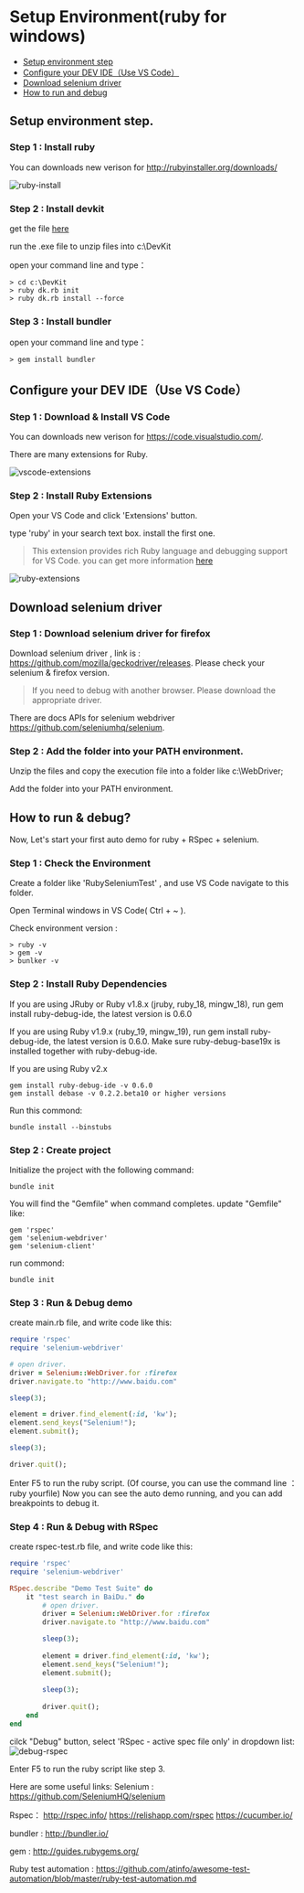 # Setup Environment(ruby for windows)

* [Setup environment step](#setup-environment-step)
* [Configure your DEV IDE（Use VS Code）](#configure-your-dev-ideuse-vs-code)
* [Download selenium driver](#configure-your-dev-ideuse-vs-code)
* [How to run and debug](#configure-your-dev-ideuse-vs-code)

## Setup environment step.
### Step 1 : Install ruby

You can downloads new verison for http://rubyinstaller.org/downloads/

![ruby-install](img/ruby-install.png)

### Step 2 : Install devkit

get the file [here](http://rubyinstaller.org/downloads/)

run the .exe file to unzip files into c:\DevKit

open your command line and type：
```code
> cd c:\DevKit
> ruby dk.rb init
> ruby dk.rb install --force
```

### Step 3 : Install bundler
open your command line and type：
```code
> gem install bundler
```

## Configure your DEV IDE（Use VS Code）
### Step 1 : Download & Install VS Code

You can downloads new verison for https://code.visualstudio.com/.

There are many extensions for Ruby.

![vscode-extensions](img/vscode-extenions.png)

### Step 2 : Install Ruby Extensions

Open your VS Code and click 'Extensions' button.

type 'ruby' in your search text box. install the first one.

> This extension provides rich Ruby language and debugging support for VS Code. you can get more information [here](https://github.com/rubyide/vscode-ruby)

![ruby-extensions](img/ruby-extensions.png)


## Download selenium driver
### Step 1 : Download selenium driver for firefox
Download selenium driver , link is : https://github.com/mozilla/geckodriver/releases.
Please check your selenium & firefox version.
> If you need to debug with another browser. Please download the appropriate driver.

There are docs APIs for selenium webdriver https://github.com/seleniumhq/selenium.

### Step 2 : Add the folder into your PATH environment.

Unzip the files and copy the execution file into a folder like c:\WebDriver;

Add the folder into your PATH environment.

## How to run & debug?

Now, Let's start your first auto demo for ruby + RSpec + selenium.

### Step 1 : Check the Environment

Create a folder like 'RubySeleniumTest' , and use VS Code navigate to this folder.

Open Terminal windows in VS Code( Ctrl + ~ ).

Check environment version : 

```code
> ruby -v
> gem -v
> bunlker -v
```
### Step 2 : Install Ruby Dependencies

If you are using JRuby or Ruby v1.8.x (jruby, ruby_18, mingw_18), run gem install ruby-debug-ide, the latest version is 0.6.0

If you are using Ruby v1.9.x (ruby_19, mingw_19), run gem install ruby-debug-ide, the latest version is 0.6.0. Make sure ruby-debug-base19x is installed together with ruby-debug-ide.

If you are using Ruby v2.x
```code
gem install ruby-debug-ide -v 0.6.0
gem install debase -v 0.2.2.beta10 or higher versions
```

Run this commond:
```code
bundle install --binstubs 
```

### Step 2 : Create project 
Initialize the project with the following command:
```code
bundle init
```
You will find the "Gemfile" when command completes. update "Gemfile" like:
```code
gem 'rspec'
gem 'selenium-webdriver'
gem 'selenium-client'
```

run commond:
```code
bundle init
```
### Step 3 : Run & Debug demo

create main.rb file, and write code like this:
```ruby
require 'rspec'
require 'selenium-webdriver'

# open driver.
driver = Selenium::WebDriver.for :firefox
driver.navigate.to "http://www.baidu.com"

sleep(3);

element = driver.find_element(:id, 'kw');
element.send_keys("Selenium!");
element.submit();

sleep(3);

driver.quit();
```

Enter F5 to run the ruby script. (Of course, you can use the command line ： ruby yourfile)
Now you can see the auto demo running, and you can add breakpoints to debug it.

### Step 4 : Run & Debug with RSpec

create rspec-test.rb file, and write code like this:
```ruby
require 'rspec'
require 'selenium-webdriver'

RSpec.describe "Demo Test Suite" do 
    it "test search in BaiDu." do 
        # open driver.
        driver = Selenium::WebDriver.for :firefox
        driver.navigate.to "http://www.baidu.com"

        sleep(3);
        
        element = driver.find_element(:id, 'kw');
        element.send_keys("Selenium!");
        element.submit();
        
        sleep(3);
        
        driver.quit();
    end 
end 
```

cilck "Debug" button, select 'RSpec - active spec file only' in dropdown list:
![debug-rspec](img/vscode-debug-rspec.png)

Enter F5 to run the ruby script like step 3.

Here are some useful links:
Selenium : https://github.com/SeleniumHQ/selenium

Rspec： 
	http://rspec.info/
	https://relishapp.com/rspec
	https://cucumber.io/

bundler : http://bundler.io/

gem : http://guides.rubygems.org/

Ruby test automation : https://github.com/atinfo/awesome-test-automation/blob/master/ruby-test-automation.md

